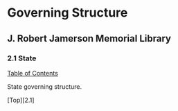 [0]: README.md

# Governing Structure
## J. Robert Jamerson Memorial Library
### 2.1 State
[Table of Contents][0]

State governing structure.

[Top][2.1]